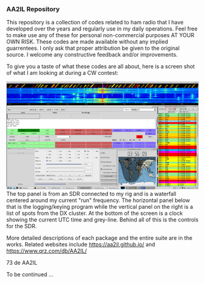 ### AA2IL Repository

This repository is a collection of codes related to ham radio that I have developed over the years and regularly use in my daily operations.  Feel free to make use any of these for personal non-commercial purposes AT YOUR OWN RISK.  These codes are made available without any implied guarrentees. I only ask that proper attribution be given to the original source.  I welcome any constructive feedback and/or improvements.

To give you a taste of what these codes are all about, here is a screen shot of what I am looking at during a CW contest:

![Contest Screen Shot](contest.png)
                                                                                                                                   The top panel is from an SDR connected to my rig and is a waterfall centered around my current "run" frequency.  The horizontal panel below that is the logging/keying program while the vertical panel on the right is a list of spots from the DX cluster.  At the bottom of the screen is a clock showing the current UTC time and grey-line.  Behind all of this is the controls for the SDR.

More detailed descriptions of each package and the entire suite are in the works.  Related websites include https://aa2il.github.io/ and https://www.qrz.com/db/AA2IL/

73 de AA2IL

To be continued ...

  

